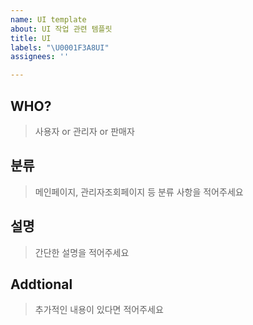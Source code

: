 ```yaml
---
name: UI template
about: UI 작업 관련 템플릿
title: UI
labels: "\U0001F3A8UI"
assignees: ''

---
```


## WHO?
> 사용자 or 관리자 or 판매자

## 분류
> 메인페이지, 관리자조회페이지 등 분류 사항을 적어주세요

## 설명
> 간단한 설명을 적어주세요

## Addtional
> 추가적인 내용이 있다면 적어주세요
